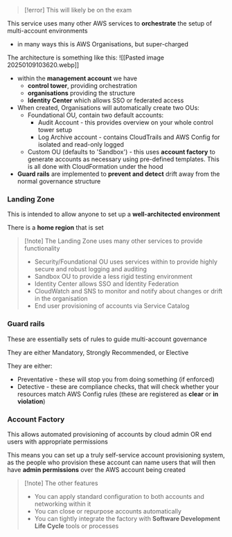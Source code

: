 >[!error] This will likely be on the exam

This service uses many other AWS services to **orchestrate** the setup of multi-account environments
- in many ways this is AWS Organisations, but super-charged

The architecture is something like this:
![[Pasted image 20250109103620.webp]]
- within the **management account** we have
	- **control tower**, providing orchestration
	- **organisations** providing the structure
	- **Identity Center** which allows SSO or federated access
- When created, Organisations will automatically create two OUs:
	- Foundational OU, contain two default accounts:
		- Audit Account - this provides overview on your whole control tower setup
		- Log Archive account - contains CloudTrails and AWS Config for isolated and read-only logged
	- Custom OU (defaults to 'Sandbox') - this uses **account factory** to generate accounts as necessary using pre-defined templates. This is all done with CloudFormation under the hood
- **Guard rails** are implemented to **prevent and detect** drift away from the normal governance structure 

### Landing Zone

This is intended to allow anyone to set up a **well-architected environment**

There is a **home region** that is set

>[!note] The Landing Zone uses many other services to provide functionality
>- Security/Foundational OU uses services within to provide highly secure and robust logging and auditing
>- Sandbox OU to provide a less rigid testing environment
>- Identity Center allows SSO and Identity Federation
>- CloudWatch and SNS to monitor and notify about changes or drift in the organisation
>- End user provisioning of accounts via Service Catalog

### Guard rails

These are essentially sets of rules to guide multi-account governance

They are either Mandatory, Strongly Recommended, or Elective

They are either:
- Preventative - these will stop you from doing something (if enforced)
- Detective - these are compliance checks, that will check whether your resources match AWS Config rules (these are registered as **clear**  or **in violation**)

### Account Factory

This allows automated provisioning of accounts by cloud admin OR end users with appropriate permissions

This means you can set up a truly self-service account provisioning system, as the people who provision these account can name users that will then have **admin permissions** over the AWS account being created

>[!note] The other features
>- You can apply standard configuration to both accounts and networking within it
>- You can close or repurpose accounts automatically
>- You can tightly integrate the factory with **Software Development Life Cycle** tools or processes
